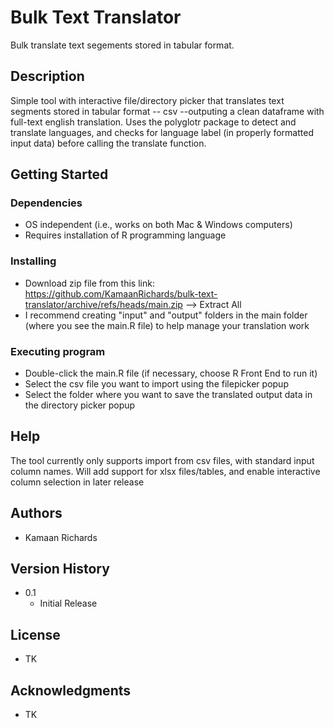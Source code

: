 # Bulk Text Translator

Bulk translate text segements stored in tabular format.

## Description

Simple tool with interactive file/directory picker that translates text segments stored in tabular format -- csv --outputing a clean dataframe with full-text english translation. Uses the polyglotr package to detect and translate languages, and checks for language label (in properly formatted input data) before calling the translate function.

## Getting Started

### Dependencies

* OS independent (i.e., works on both Mac & Windows computers)
* Requires installation of R programming language

### Installing

* Download zip file from this link: https://github.com/KamaanRichards/bulk-text-translator/archive/refs/heads/main.zip --> Extract All
* I recommend creating "input" and "output" folders in the main folder (where you see the main.R file) to help manage your translation work

### Executing program

* Double-click the main.R file (if necessary, choose R Front End to run it)
* Select the csv file you want to import using the filepicker popup
* Select the folder where you want to save the translated output data in the directory picker popup

## Help

The tool currently only supports import from csv files, with standard input column names. Will add support for xlsx files/tables, and enable interactive column selection in later release

## Authors

* Kamaan Richards  

## Version History

* 0.1
    * Initial Release

## License

* TK

## Acknowledgments

* TK
